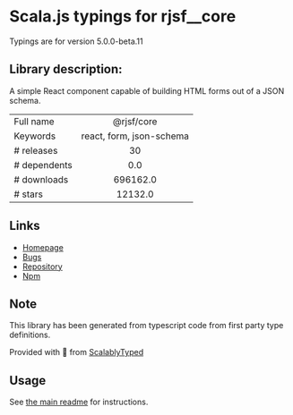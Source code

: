 
# Scala.js typings for rjsf__core

Typings are for version 5.0.0-beta.11

## Library description:
A simple React component capable of building HTML forms out of a JSON schema.

|                    |                 |
| ------------------ | :-------------: |
| Full name          | @rjsf/core |
| Keywords           | react, form, json-schema |
| # releases         | 30 |
| # dependents       | 0.0 |
| # downloads        | 696162.0 |
| # stars            | 12132.0 |

## Links
- [Homepage](https://github.com/rjsf-team/react-jsonschema-form)
- [Bugs](https://github.com/rjsf-team/react-jsonschema-form/issues)
- [Repository](https://github.com/rjsf-team/react-jsonschema-form)
- [Npm](https://www.npmjs.com/package/%40rjsf%2Fcore)
    


## Note
This library has been generated from typescript code from first party type definitions.

Provided with :purple_heart: from [ScalablyTyped](https://github.com/oyvindberg/ScalablyTyped)

## Usage
See [the main readme](../../readme.md) for instructions.


